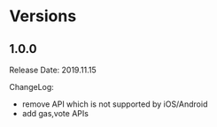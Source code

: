 
# Versions


## 1.0.0

Release Date: 2019.11.15

ChangeLog:

* remove API which is not supported by iOS/Android
* add gas,vote APIs

